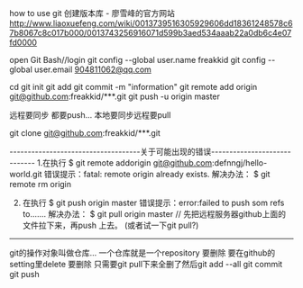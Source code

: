 how to use git
创建版本库 - 廖雪峰的官方网站  http://www.liaoxuefeng.com/wiki/0013739516305929606dd18361248578c67b8067c8c017b000/0013743256916071d599b3aed534aaab22a0db6c4e07fd0000

open Git Bash//login
git config --global user.name freakkid
git config --global user.email 904811062@qq.com

cd <file>
git init
git add <file>
git commit -m "information"
git remote add origin git@github.com:freakkid/***.git
git push -u origin master

远程要同步 都要push… 本地要同步远程要pull

git clone git@github.com:freakkid/***.git

------------------------------------关于可能出现的错误-----------------------------
1.在执行
$ git remote addorigin git@github.com:defnngj/hello-world.git
错误提示：fatal: remote origin already exists.
解决办法：
$ git remote rm origin

2. 在执行
$ git push origin master
错误提示：error:failed to push som refs to.......
解决办法：
$ git pull origin master // 先把远程服务器github上面的文件拉下来，再push 上去。
(或者试一下git pull?)



----------------------------------------------------------------------
git的操作对象叫做仓库… 一个仓库就是一个repository 要删除 要在github的setting里delete
要删除 只需要git pull下来全删了然后git add --all  git commit  git push

